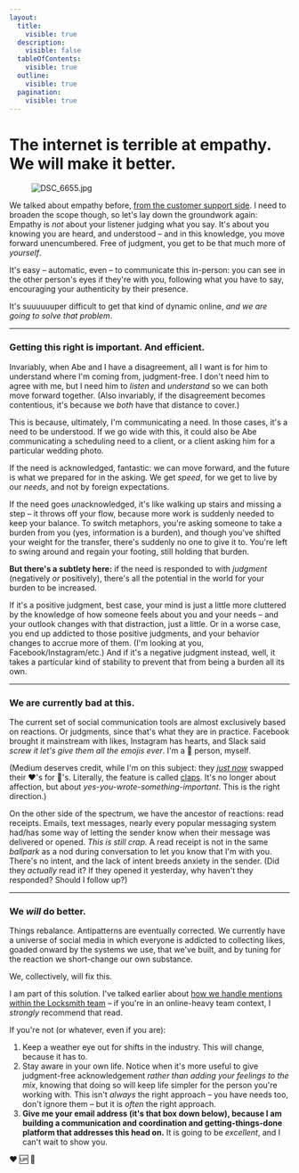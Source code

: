 ```yaml
---
layout:
  title:
    visible: true
  description:
    visible: false
  tableOfContents:
    visible: true
  outline:
    visible: true
  pagination:
    visible: true
---
```


# The internet is terrible at empathy. We will make it better.

<figure><img src="https://images.squarespace-cdn.com/content/v1/5990d0a46f4ca37e4c9886bc/1502910196295-HQA2AOCX2VVXZBM5BY5W/DSC_6655.jpg" alt="DSC_6655.jpg"><figcaption></figcaption></figure>

We talked about empathy before, [from the customer support side](empathy-empathy-empathy-customer-support-empathy.md). I need to broaden the scope though, so let's lay down the groundwork again: Empathy is _not_ about your listener judging what you say. It's about you knowing you are heard, and understood – and in this knowledge, you move forward unencumbered. Free of judgment, you get to be that much more of _yourself_.

It's easy – automatic, even – to communicate this in-person: you can see in the other person's eyes if they're with you, following what you have to say, encouraging your authenticity by their presence.

It's suuuuuuper difficult to get that kind of dynamic online, _and we are going to solve that problem_.

***

### Getting this right is important. And efficient.

Invariably, when Abe and I have a disagreement, all I want is for him to understand where I'm coming from, judgment-free. I don't need him to agree with me, but I need him to _listen_ and _understand_ so we can both move forward together. (Also invariably, if the disagreement becomes contentious, it's because we _both_ have that distance to cover.)

This is because, ultimately, I'm communicating a need. In those cases, it's a need to be understood. If we go wide with this, it could also be Abe communicating a scheduling need to a client, or a client asking him for a particular wedding photo.

If the need is acknowledged, fantastic: we can move forward, and the future is what we prepared for in the asking. We get _speed_, for we get to live by our _needs_, and not by foreign expectations.

If the need goes _u&#x6E;_&#x61;cknowledged, it's like walking up stairs and missing a step – it throws off your flow, because more work is suddenly needed to keep your balance. To switch metaphors, you're asking someone to take a burden from you (yes, information is a burden), and though you've shifted your weight for the transfer, there's suddenly no one to give it to. You're left to swing around and regain your footing, still holding that burden.

**But there's a subtlety here:** if the need is responded to with _judgment_ (negatively _or_ positively), there's all the potential in the world for your burden to be increased.

If it's a positive judgment, best case, your mind is just a little more cluttered by the knowledge of how someone feels about you and your needs – and your outlook changes with that distraction, just a little. Or in a worse case, you end up addicted to those positive judgments, and your behavior changes to accrue more of them. (I'm looking at you, Facebook/Instagram/etc.) And if it's a negative judgment instead, well, it takes a particular kind of stability to prevent that from being a burden all its own.

***

### We are currently bad at this.

The current set of social communication tools are almost exclusively based on reactions. Or judgments, since that's what they are in practice. Facebook brought it mainstream with likes, Instagram has hearts, and Slack said _screw it let's give them all the emojis ever_. I'm a 🐙 person, myself.

(Medium deserves credit, while I'm on this subject: they [_just now_](https://blog.medium.com/show-authors-more-%EF%B8%8F-with-s-c1652279ba01) swapped their ❤️'s for 👏's. Literally, the feature is called [claps](https://help.medium.com/hc/en-us/articles/115011350967-Claps). It's no longer about affection, but about _yes-you-wrote-something-important_. This is the right direction.)

On the other side of the spectrum, we have the ancestor of reactions: read receipts. Emails, text messages, nearly every popular messaging system had/has some way of letting the sender know when their message was delivered or opened. _This is still crap._ A read receipt is not in the same _ballpark_ as a nod during conversation to let you know that I'm with you. There's no intent, and the lack of intent breeds anxiety in the sender. (Did they _actually_ read it? If they opened it yesterday, why haven't they responded? Should I follow up?)

***

### We _will_ do better.

Things rebalance. Antipatterns are eventually corrected. We currently have a universe of social media in which everyone is addicted to collecting likes, goaded onward by the systems we use, that we've built, and by tuning for the reaction we short-change our own substance.

We, collectively, will fix this.

I am part of this solution. I've talked earlier about [how we handle mentions within the Locksmith team](trust-is-first.md#mentions) – if you're in an online-heavy team context, I _strongly_ recommend that read.

If you're not (or whatever, even if you are):

1. Keep a weather eye out for shifts in the industry. This will change, because it has to.
2. Stay aware in your own life. Notice when it's more useful to give judgment-free acknowledgement _rather than adding your feelings to the mix_, knowing that doing so will keep life simpler for the person you're working with. This isn't _always_ the right approach – you have needs too, don't ignore them – but it is _often_ the right approach.
3. **Give me your email address (it's that box down below), because I am building a communication and coordination and getting-things-done platform that addresses this head on.** It is going to be _excellent_, and I can't wait to show you.

❤️ 🆙 🐙

<figure><img src="https://images.squarespace-cdn.com/content/v1/5990d0a46f4ca37e4c9886bc/1502910553201-3M04TXAJMQ2UEDMT9H2Q/image-asset.jpeg" alt=""><figcaption></figcaption></figure>
